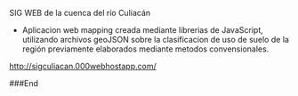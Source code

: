 SIG WEB de la cuenca del río Culiacán

- Aplicacion web mapping creada mediante librerias de JavaScript, utilizando archivos geoJSON sobre la clasificacion de uso de suelo de la región previamente elaborados mediante metodos convensionales.

http://sigculiacan.000webhostapp.com/



###End
